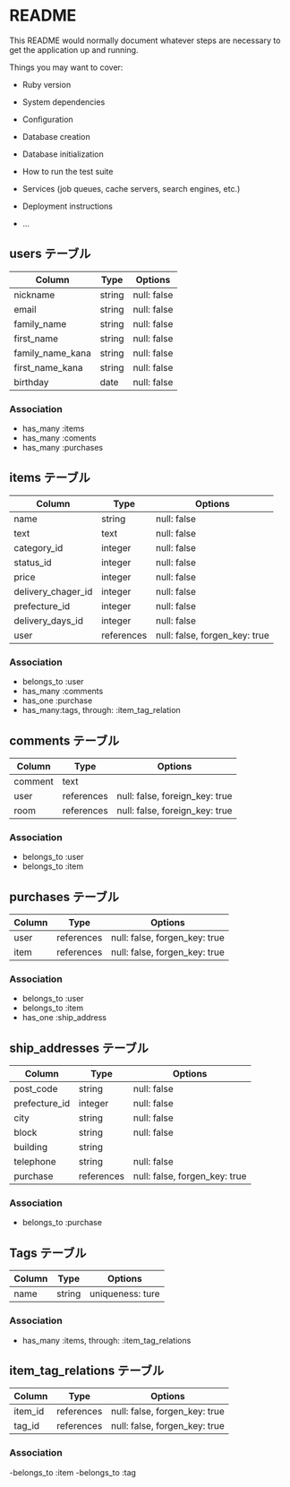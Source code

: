 # README

This README would normally document whatever steps are necessary to get the
application up and running.

Things you may want to cover:

* Ruby version

* System dependencies

* Configuration

* Database creation

* Database initialization

* How to run the test suite

* Services (job queues, cache servers, search engines, etc.)

* Deployment instructions

* ...


## users テーブル
| Column           | Type   | Options     |
| ---------------- | ------ | ----------- |
| nickname         | string | null: false |
| email            | string | null: false |
| family_name      | string | null: false |
| first_name       | string | null: false |
| family_name_kana | string | null: false |
| first_name_kana  | string | null: false |
| birthday         | date   | null: false |

### Association
- has_many :items
- has_many :coments
- has_many :purchases


## items テーブル
| Column             | Type       | Options                       |
| ------------------ | ---------- | ----------------------------- |
| name               | string     | null: false                   |
| text               | text       | null: false                   |
| category_id        | integer    | null: false                   |
| status_id          | integer    | null: false                   |
| price              | integer    | null: false                   |
| delivery_chager_id | integer    | null: false                   |
| prefecture_id      | integer    | null: false                   |
| delivery_days_id   | integer    | null: false                   |
| user               | references | null: false, forgen_key: true |

### Association
- belongs_to :user
- has_many :comments
- has_one :purchase
- has_many:tags, through: :item_tag_relation


## comments テーブル
| Column  | Type       | Options                        |
| ------- | ---------- | ------------------------------ |
| comment | text       |                                |
| user    | references | null: false, foreign_key: true |
| room    | references | null: false, foreign_key: true |

### Association
- belongs_to :user
- belongs_to :item


## purchases テーブル
| Column | Type       | Options                       |
| ------ | ---------- | ----------------------------- |
| user   | references | null: false, forgen_key: true |
| item   | references | null: false, forgen_key: true |

### Association
- belongs_to :user
- belongs_to :item
- has_one :ship_address

## ship_addresses テーブル
| Column        | Type       | Options                       |
| ------------- | ---------- | ----------------------------- |
| post_code     | string     | null: false                   |
| prefecture_id | integer    | null: false                   |
| city          | string     | null: false                   |
| block         | string     | null: false                   |
| building      | string     |                               |
| telephone     | string     | null: false                   |
| purchase      | references | null: false, forgen_key: true |

### Association
- belongs_to :purchase


## Tags テーブル
| Column | Type       | Options                       |
| ------ | ---------- | ----------------------------- |
| name   | string     | uniqueness: ture              |

### Association
- has_many :items, through: :item_tag_relations


## item_tag_relations テーブル
| Column   | Type       | Options                       |
| -------- | ---------- | ----------------------------- |
| item_id  | references | null: false, forgen_key: true |
| tag_id   | references | null: false, forgen_key: true |

### Association
-belongs_to :item
-belongs_to :tag


